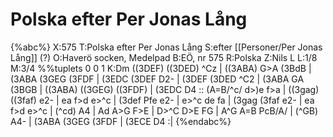 # Polska efter Per Jonas Lång

{%abc%}
X:575
T:Polska efter Per Jonas Lång
S:efter [[Personer/Per Jonas Lång]] (?)
O:Haverö socken, Medelpad
B:EÖ, nr 575
R:Polska
Z:Nils L
L:1/8
M:3/4
%%tuplets 0 0 1
K:Dm
((3DEF) ((3DED) ^Cz | ((3ABA) G>A (3BdB | (3ABA (3GEG (3FDF | (3EDC (3DEF D2- |
(3DEF (3DED ^C2 | (3ABA GA (3BGB | ((3ABA) ((3GEG) ((3FDF) | (3EDC D4 ::
(A=B/^c/ d>)e f>a | ((3gag) ((3faf) e2- | ea f>d e>^c | (3def Pfe e2- |
e>^c de fa | (3gag (3faf e2- | ea f>d e>^c | (^cd) A4 |
Ad A>G F>E | D>^C D>E FG | A^G A=B PcB/A/ | (^GB) A4- |
(3ABA (3GEG (3FDF | (3ECE D4 :|
{%endabc%}
